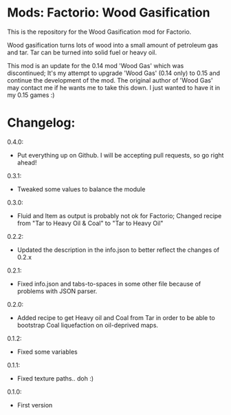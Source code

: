 # Mods: Factorio: Wood Gasification
This is the repository for the Wood Gasification mod for Factorio.

Wood gasification turns lots of wood into a small amount of petroleum gas and tar. Tar can be turned into solid fuel or heavy oil.

This mod is an update for the 0.14 mod 'Wood Gas' which was discontinued; It's my attempt to upgrade 'Wood Gas' (0.14 only) to 0.15 and continue the development of the mod. The original author of 'Wood Gas' may contact me if he wants me to take this down. I just wanted to have it in my 0.15 games :)

# Changelog:
0.4.0:
- Put everything up on Github. I will be accepting pull requests, so go right ahead!

0.3.1:
- Tweaked some values to balance the module

0.3.0:
- Fluid and Item as output is probably not ok for Factorio; Changed recipe from "Tar to Heavy Oil & Coal" to "Tar to Heavy Oil"

0.2.2:
- Updated the description in the info.json to better reflect the changes of 0.2.x

0.2.1:
- Fixed info.json and tabs-to-spaces in some other file because of problems with JSON parser.

0.2.0:
- Added recipe to get Heavy oil and Coal from Tar in order to be able to bootstrap Coal liquefaction on oil-deprived maps.

0.1.2:
- Fixed some variables

0.1.1:
- Fixed texture paths.. doh :)

0.1.0:
- First version
